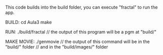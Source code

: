 This code builds into the build folder, you can execute "fractal" to run the app.

BUILD:  cd Aula3
        make

RUN:    ./build/fractal
        // the output of this program will be a pgm at "build/"

MAKE MOVIE:
        ./genmovie 
        // the output of this command will be in the "build/" folder
        // and in the "build/images/" folder